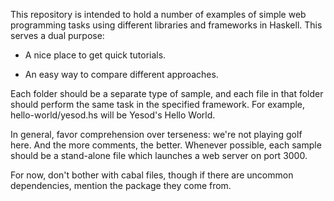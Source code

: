 This repository is intended to hold a number of examples of simple web
programming tasks using different libraries and frameworks in Haskell. This
serves a dual purpose:

* A nice place to get quick tutorials.

* An easy way to compare different approaches.

Each folder should be a separate type of sample, and each file in that folder
should perform the same task in the specified framework. For example,
hello-world/yesod.hs will be Yesod's Hello World.

In general, favor comprehension over terseness: we're not playing golf here.
And the more comments, the better. Whenever possible, each sample should be a
stand-alone file which launches a web server on port 3000.

For now, don't bother with cabal files, though if there are uncommon
dependencies, mention the package they come from.
